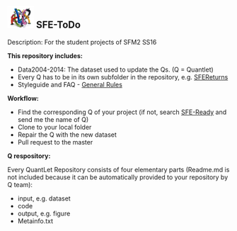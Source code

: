 ## <img src="pics/Project.png" width="60" /> **SFE-ToDo**

Description: For the student projects of SFM2 SS16

__This repository includes:__
- Data2004-2014: The dataset used to update the Qs. (Q = Quantlet)
- Every Q has to be in its own subfolder in the repository, e.g. [SFEReturns](https://github.com/QuantLet/SFE-ToDo/tree/master/SFEReturns)
- Styleguide and FAQ - [General Rules](https://github.com/QuantLet/Styleguide-and-FAQ)

__Workflow:__
- Find the corresponding Q of your project (if not, search [SFE-Ready](https://github.com/QuantLet/SFE-Ready) and send me the name of Q)
- Clone to your local folder
- Repair the Q with the new dataset
- Pull request to the master



__Q respository:__

Every QuantLet Repository consists of four elementary parts (Readme.md is not included because it can be automatically provided to your repository by Q team):
- input, e.g. dataset
- code
- output, e.g. figure
- Metainfo.txt 
